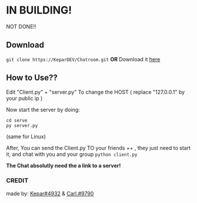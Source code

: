 # IN BUILDING!
NOT DONE!!

## Download
``` git clone https://KeparDEV/Chatroom.git ```
**OR**
Download it [here](https://github.com/KeparDEV/Chatroom/archive/refs/heads/main.zip)

## How to Use??
Edit "Client.py" + "server.py"
To change the HOST ( replace "127.0.0.1" by your public ip )

Now start the server by doing:
```
cd serve
py server.py
```
(same for Linux)


After, You can send the Client.py TO your friends ++ , they just need to start it, and chat with you and your group
``` python client.py ```

**The Chat absolutly need the a link to a server!**

### CREDIT
made by: [Kepar#4932](https://github.com/KeparDEV/)
& [Carl.#9790](https://github.com/carlFandino)
